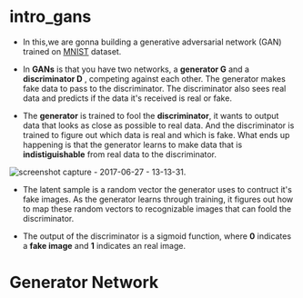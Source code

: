 # intro_gans

* In this,we are gonna building a generative adversarial network (GAN) trained on [MNIST](http://yann.lecun.com/exdb/mnist/) dataset.


* In **GANs** is that you have two networks, a **generator G**  and a **discriminator D** , competing against each other. The generator makes fake data to pass to the discriminator. The discriminator also sees real data and predicts if the data it's received is real or fake.
* The **generator** is trained to fool the **discriminator**, it wants to output data that looks as close as possible to real data. And the discriminator is trained to figure out which data is real and which is fake. What ends up happening is that the generator learns to make data that is **indistiguishable** from real data to the discriminator.


![screenshot capture - 2017-06-27 - 13-13-31](https://user-images.githubusercontent.com/17912055/27576441-a0f2e1fc-5b3a-11e7-9579-2dd63997c6f2.png).

* The latent sample is a random vector the generator uses to contruct it's fake images. As the generator learns through training, it figures out how to map these random vectors to recognizable images that can foold the discriminator.

* The output of the discriminator is a sigmoid function, where **0** indicates a **fake image** and **1** indicates an real image.  


# Generator Network

